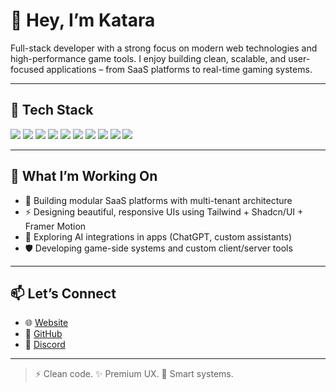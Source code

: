 # 👋 Hey, I’m Katara

Full-stack developer with a strong focus on modern web technologies and high-performance game tools. I enjoy building clean, scalable, and user-focused applications – from SaaS platforms to real-time gaming systems.

---

## 🧰 Tech Stack

<p align="left">
  <img src="https://img.shields.io/badge/Java-ED8B00?style=for-the-badge&logo=openjdk&logoColor=white" />
  <img src="https://img.shields.io/badge/Next.js-000000?style=for-the-badge&logo=next.js&logoColor=white" />
  <img src="https://img.shields.io/badge/Tailwind_CSS-06B6D4?style=for-the-badge&logo=tailwind-css&logoColor=white" />
  <img src="https://img.shields.io/badge/Prisma-2D3748?style=for-the-badge&logo=prisma&logoColor=white" />
  <img src="https://img.shields.io/badge/PostgreSQL-4169E1?style=for-the-badge&logo=postgresql&logoColor=white" />
  <img src="https://img.shields.io/badge/TypeScript-3178C6?style=for-the-badge&logo=typescript&logoColor=white" />
  <img src="https://img.shields.io/badge/React-20232A?style=for-the-badge&logo=react&logoColor=61DAFB" />
  <img src="https://img.shields.io/badge/Zod-EF4444?style=for-the-badge&logoColor=white" />
  <img src="https://img.shields.io/badge/Framer_Motion-000000?style=for-the-badge&logo=framer&logoColor=white" />
  <img src="https://img.shields.io/badge/Vite-646CFF?style=for-the-badge&logo=vite&logoColor=white" />
</p>

---

## 🚀 What I’m Working On

- 🧱 Building modular SaaS platforms with multi-tenant architecture
- ⚡ Designing beautiful, responsive UIs using Tailwind + Shadcn/UI + Framer Motion
- 🧠 Exploring AI integrations in apps (ChatGPT, custom assistants)
- 🛡️ Developing game-side systems and custom client/server tools

---

## 📫 Let’s Connect

- 🌐 [Website](https://katara.dev/)
- 🐙 [GitHub](https://github.com/dev-katara/)
- 💬 [Discord](https://discord.com/users/359410250144808963/)

---

> ⚡ Clean code. ✨ Premium UX. 🧠 Smart systems.
